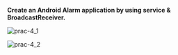**Create an Android Alarm application by using service & BroadcastReceiver.**

![prac-4_1](https://github.com/user-attachments/assets/9c2df551-c155-4ecd-9a71-a64726a4e901)

![prac-4_2](https://github.com/user-attachments/assets/da2130c3-d687-4a8b-b8cc-a5246e90efac)
